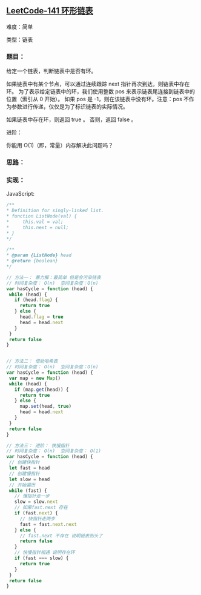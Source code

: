 ## [LeetCode-141 环形链表](https://leetcode-cn.com/problems/linked-list-cycle/)

难度：简单

类型：链表


### 题目：

给定一个链表，判断链表中是否有环。

如果链表中有某个节点，可以通过连续跟踪 next 指针再次到达，则链表中存在环。 为了表示给定链表中的环，我们使用整数 pos 来表示链表尾连接到链表中的位置（索引从 0 开始）。 如果 pos 是 -1，则在该链表中没有环。注意：pos 不作为参数进行传递，仅仅是为了标识链表的实际情况。

如果链表中存在环，则返回 true 。 否则，返回 false 。

进阶：

你能用 O(1)（即，常量）内存解决此问题吗？

 


### 思路：


### 实现：

 JavaScript:

 ```js
 /**
 * Definition for singly-linked list.
 * function ListNode(val) {
 *     this.val = val;
 *     this.next = null;
 * }
 */

/**
 * @param {ListNode} head
 * @return {boolean}
 */

// 方法一： 暴力解：最简单 但是会污染链表  
// 时间复杂度： O(n)  空间复杂度：O(n)
var hasCycle = function (head) {
  while (head) {
    if (head.flag) {
      return true
    } else {
      head.flag = true
      head = head.next
    }
  }
  return false
}


// 方法二： 借助哈希表
// 时间复杂度： O(n)  空间复杂度：O(n)
var hasCycle = function (head) {
  var map = new Map()
  while (head) {
    if (map.get(head)) {
      return true
    } else {
      map.set(head, true)
      head = head.next
    }
  }
  return false
}

// 方法三： 进阶： 快慢指针 
// 时间复杂度： O(n)  空间复杂度： O(1)
var hasCycle = function (head) {
  // 创建快指针
  let fast = head
  // 创建慢指针
  let slow = head
  // 开始遍历
  while (fast) {
    // 慢指针走一步
    slow = slow.next
    // 如果fast.next 存在
    if (fast.next) {
      // 快指针走两步
      fast = fast.next.next
    } else {
      // fast.next 不存在 说明链表到头了
      return false
    }
    // 快慢指针相遇 说明存在环
    if (fast === slow) {
      return true
    }
  }
  return false
}
 ```